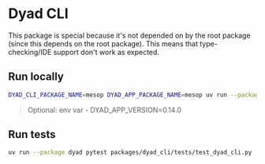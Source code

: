 # Dyad CLI

This package is special because it's not depended on by the root package (since this depends on the root package). This means that type-checking/IDE support don't work as expected.

## Run locally

```sh
DYAD_CLI_PACKAGE_NAME=mesop DYAD_APP_PACKAGE_NAME=mesop uv run --package dyad packages/dyad_cli/src/dyad_cli/__init__.py ~/mesop-demo/main.py
```

> Optional: env var - DYAD_APP_VERSION=0.14.0

## Run tests

```sh
uv run --package dyad pytest packages/dyad_cli/tests/test_dyad_cli.py
```
